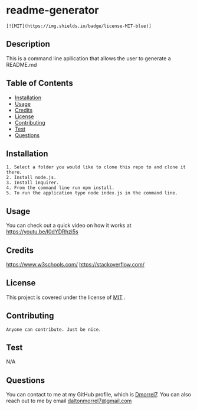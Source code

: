 # readme-generator 
  
    [![MIT](https://img.shields.io/badge/license-MIT-blue)]
    

  ## Description
  This is a command line apllication that allows the user to generate a README.md

  ## Table of Contents
  * [Installation](#installation)
  * [Usage](#usage)
  * [Credits](#credits)
  * [License](#license)
  * [Contributing](#Contributing)
  * [Test](#test)
  * [Questions](#questions)
  
  ## Installation
    1. Select a folder you would like to clone this repo to and clone it there.
    2. Install node.js.
    3. Install inquirer.
    4. From the command line run npm install.
    5. To run the application type node index.js in the command line.

  ## Usage
  You can check out a quick video on how it works at https://youtu.be/I0dYDRhzi5s

  ## Credits
  https://www.w3schools.com/ https://stackoverflow.com/

  ## License
  This project is covered under the license of 
      [MIT](https://www.opensource.org/licenses/mit-license.php)
    .
  
  ## Contributing 
    Anyone can contribute. Just be nice.

  ## Test
  N/A

  ## Questions
  You can contact to me at my GitHub profile, which is [Dmorrel7](https://github.com/Dmorrel7).
  You can also reach out to me by email daltonmorrel7@gmail.com